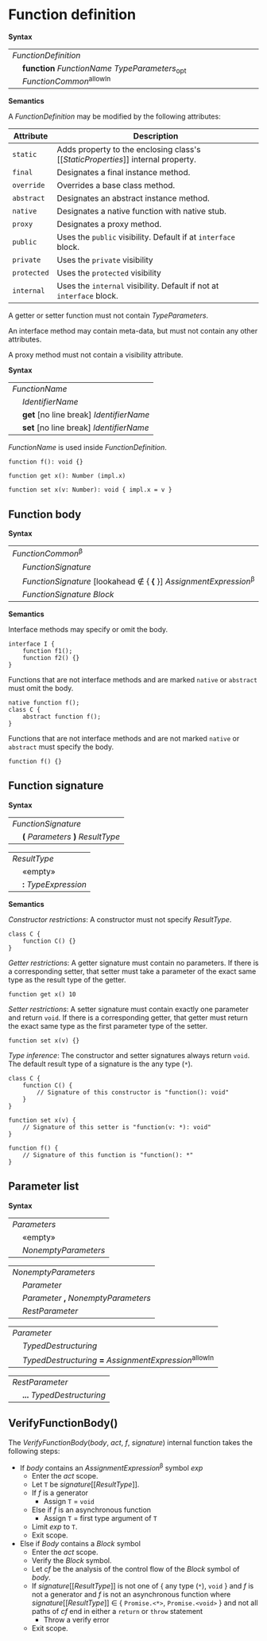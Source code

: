 # Function definition

**Syntax**

<table>
    <tr>
        <td colspan="2"><i>FunctionDefinition</i></td>
    </tr>
    <tr>
        <td>&nbsp;</td><td><b>function</b> <i>FunctionName</i> <i>TypeParameters</i><sub>opt</sub> <i>FunctionCommon</i><sup>allowIn</sup></td>
    </tr>
</table>

**Semantics**

A *FunctionDefinition* may be modified by the following attributes:

| Attribute       | Description |
| --------------- | ----------- |
| `static`        | Adds property to the enclosing class's \[\[*StaticProperties*\]\] internal property. |
| `final`         | Designates a final instance method. |
| `override`      | Overrides a base class method. |
| `abstract`      | Designates an abstract instance method. |
| `native`        | Designates a native function with native stub. |
| `proxy`         | Designates a proxy method. |
| `public`        | Uses the `public` visibility. Default if at `interface` block. |
| `private`       | Uses the `private` visibility |
| `protected`     | Uses the `protected` visibility |
| `internal`      | Uses the `internal` visibility. Default if not at `interface` block. |

A getter or setter function must not contain *TypeParameters*.

An interface method may contain meta-data, but must not contain any other attributes.

A proxy method must not contain a visibility attribute.

**Syntax**

<table>
    <tr>
        <td colspan="2"><i>FunctionName</i></td>
    </tr>
    <tr>
        <td>&nbsp;</td><td><i>IdentifierName</i></td>
    </tr>
    <tr>
        <td>&nbsp;</td><td><b>get</b> [no line break] <i>IdentifierName</i></td>
    </tr>
    <tr>
        <td>&nbsp;</td><td><b>set</b> [no line break] <i>IdentifierName</i></td>
    </tr>
</table>

*FunctionName* is used inside *FunctionDefinition*.

```
function f(): void {}

function get x(): Number (impl.x)

function set x(v: Number): void { impl.x = v }
```

## Function body

**Syntax**

<table>
    <tr>
        <td colspan="2"><i>FunctionCommon</i><sup>β</sup></td>
    </tr>
    <tr>
        <td>&nbsp;</td><td><i>FunctionSignature</i></td>
    </tr>
    <tr>
        <td>&nbsp;</td><td><i>FunctionSignature</i> [lookahead ∉ { <b>&#x7B;</b> }] <i>AssignmentExpression</i><sup>β</sup></td>
    </tr>
    <tr>
        <td>&nbsp;</td><td><i>FunctionSignature</i> <i>Block</i></td>
    </tr>
</table>

**Semantics**

Interface methods may specify or omit the body.

```
interface I {
    function f1();
    function f2() {}
}
```

Functions that are not interface methods and are marked `native` or `abstract` must omit the body.

```
native function f();
class C {
    abstract function f();
}
```

Functions that are not interface methods and are not marked `native` or `abstract` must specify the body.

```
function f() {}
```

## Function signature

**Syntax**

<table>
    <tr>
        <td colspan="2"><i>FunctionSignature</i></td>
    </tr>
    <tr>
        <td>&nbsp;</td><td><b>(</b> <i>Parameters</i> <b>)</b> <i>ResultType</i></td>
    </tr>
</table>

<table>
    <tr>
        <td colspan="2"><i>ResultType</i></td>
    </tr>
    <tr>
        <td>&nbsp;</td><td>«empty»</td>
    </tr>
    <tr>
        <td>&nbsp;</td><td><b>:</b> <i>TypeExpression</i></td>
    </tr>
</table>

**Semantics**

*Constructor restrictions*: A constructor must not specify *ResultType*.

```
class C {
    function C() {}
}
```

*Getter restrictions*: A getter signature must contain no parameters. If there is a corresponding setter, that setter must take a parameter of the exact same type as the result type of the getter.

```
function get x() 10
```

*Setter restrictions*: A setter signature must contain exactly one parameter and return `void`. If there is a corresponding getter, that getter must return the exact same type as the first parameter type of the setter.

```
function set x(v) {}
```

*Type inference*: The constructor and setter signatures always return `void`. The default result type of a signature is the any type (`*`).

```
class C {
    function C() {
        // Signature of this constructor is "function(): void"
    }
}

function set x(v) {
    // Signature of this setter is "function(v: *): void"
}

function f() {
    // Signature of this function is "function(): *"
}
```

## Parameter list

**Syntax**

<table>
    <tr>
        <td colspan="2"><i>Parameters</i></td>
    </tr>
    <tr>
        <td>&nbsp;</td><td>«empty»</td>
    </tr>
    <tr>
        <td>&nbsp;</td><td><i>NonemptyParameters</i></td>
    </tr>
</table>

<table>
    <tr>
        <td colspan="2"><i>NonemptyParameters</i></td>
    </tr>
    <tr>
        <td>&nbsp;</td><td><i>Parameter</i></td>
    </tr>
    <tr>
        <td>&nbsp;</td><td><i>Parameter</i> <b>,</b> <i>NonemptyParameters</i></td>
    </tr>
    <tr>
        <td>&nbsp;</td><td><i>RestParameter</i></td>
    </tr>
</table>

<table>
    <tr>
        <td colspan="2"><i>Parameter</i></td>
    </tr>
    <tr>
        <td>&nbsp;</td><td><i>TypedDestructuring</i></td>
    </tr>
    <tr>
        <td>&nbsp;</td><td><i>TypedDestructuring</i> <b>=</b> <i>AssignmentExpression</i><sup>allowIn</sup></td>
    </tr>
</table>

<table>
    <tr>
        <td colspan="2"><i>RestParameter</i></td>
    </tr>
    <tr>
        <td>&nbsp;</td><td><b>...</b> <i>TypedDestructuring</i></td>
    </tr>
</table>

## VerifyFunctionBody()

The *VerifyFunctionBody*(*body*, *act*, *f*, *signature*) internal function takes the following steps:

* If *body* contains an <i>AssignmentExpression</i><sup>β</sup> symbol *exp*
  * Enter the *act* scope.
  * Let `T` be *signature*\[\[*ResultType*\]\].
  * If *f* is a generator
    * Assign `T` = `void`
  * Else if *f* is an asynchronous function
    * Assign `T` = first type argument of `T`
  * Limit *exp* to `T`.
  * Exit scope.
* Else if *Body* contains a *Block* symbol
  * Enter the *act* scope.
  * Verify the <i>Block</i> symbol.
  * Let *cf* be the analysis of the control flow of the <i>Block</i> symbol of *body*.
  * If *signature*\[\[*ResultType*\]\] is not one of { any type (`*`), `void` } and *f* is not a generator and *f* is not an asynchronous function where *signature*\[\[*ResultType*\]\] ∈ { `Promise.<*>`, `Promise.<void>` } and not all paths of *cf* end in either a `return` or `throw` statement
    * Throw a verify error
  * Exit scope.